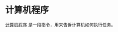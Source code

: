 # 计算机程序

[计算机程序](https://www.khanacademy.org/computing/computer-programming/programming/intro-to-programming/v/programming-intro)
是一段指令，用来告诉计算机如何执行任务。
